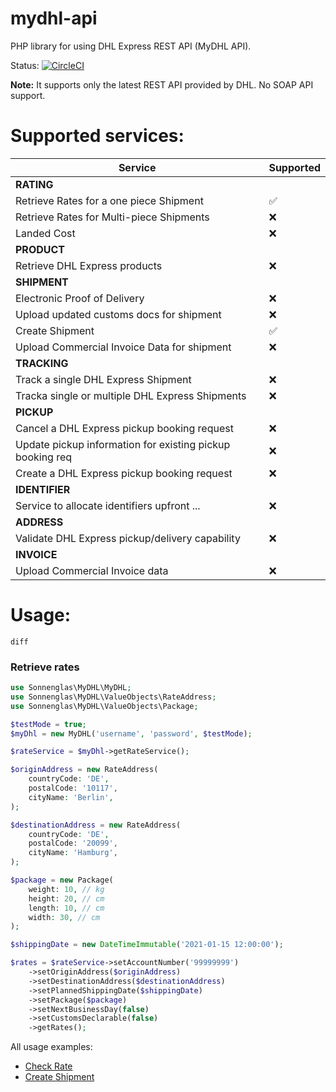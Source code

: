 # mydhl-api
PHP library for using DHL Express REST API (MyDHL API). 

Status: [![CircleCI](https://circleci.com/gh/sonnenglas/mydhl-php-sdk/tree/master.svg?style=shield)](https://circleci.com/gh/sonnenglas/mydhl-api/tree/master)

__Note:__ It supports only the latest REST API provided by DHL. No SOAP API support.


# Supported services:

Service      | Supported
-------------|------------
__RATING__   |
Retrieve Rates for a one piece Shipment     | ✅
Retrieve Rates for Multi-piece Shipments    | ❌
Landed Cost                                 | ❌
__PRODUCT__  |
Retrieve DHL Express products               | ❌
__SHIPMENT__ |
Electronic Proof of Delivery                | ❌
Upload updated customs docs for shipment    | ❌
Create Shipment                             | ✅
Upload Commercial Invoice Data for shipment | ❌
__TRACKING__ |
Track a single DHL Express Shipment             | ❌
Tracka single or multiple DHL Express Shipments | ❌
__PICKUP__ |
Cancel a DHL Express pickup booking request     | ❌
Update pickup information for existing pickup booking req | ❌
Create a DHL Express pickup booking request | ❌
__IDENTIFIER__ | 
Service to allocate identifiers upfront ... | ❌
__ADDRESS__ | 
Validate DHL Express pickup/delivery capability | ❌
__INVOICE__ |
Upload Commercial Invoice data | ❌
# Usage:

```diff```

### Retrieve rates

```php
use Sonnenglas\MyDHL\MyDHL;
use Sonnenglas\MyDHL\ValueObjects\RateAddress;
use Sonnenglas\MyDHL\ValueObjects\Package;

$testMode = true;
$myDhl = new MyDHL('username', 'password', $testMode);

$rateService = $myDhl->getRateService();

$originAddress = new RateAddress(
    countryCode: 'DE',
    postalCode: '10117',
    cityName: 'Berlin',
);

$destinationAddress = new RateAddress(
    countryCode: 'DE',
    postalCode: '20099',
    cityName: 'Hamburg',
);

$package = new Package(
    weight: 10, // kg
    height: 20, // cm
    length: 10, // cm
    width: 30, // cm
);

$shippingDate = new DateTimeImmutable('2021-01-15 12:00:00');

$rates = $rateService->setAccountNumber('99999999')
    ->setOriginAddress($originAddress)
    ->setDestinationAddress($destinationAddress)
    ->setPlannedShippingDate($shippingDate)
    ->setPackage($package)
    ->setNextBusinessDay(false)
    ->setCustomsDeclarable(false)
    ->getRates();

```


All usage examples:
- [Check Rate](https://github.com/sonnenglas/mydhl-php-sdk/blob/master/examples/checkRate.php)
- [Create Shipment](https://github.com/sonnenglas/mydhl-php-sdk/blob/master/examples/createShipment.php)
